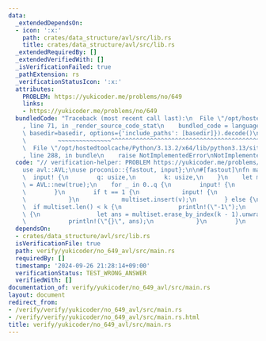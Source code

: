 ```yaml
---
data:
  _extendedDependsOn:
  - icon: ':x:'
    path: crates/data_structure/avl/src/lib.rs
    title: crates/data_structure/avl/src/lib.rs
  _extendedRequiredBy: []
  _extendedVerifiedWith: []
  _isVerificationFailed: true
  _pathExtension: rs
  _verificationStatusIcon: ':x:'
  attributes:
    PROBLEM: https://yukicoder.me/problems/no/649
    links:
    - https://yukicoder.me/problems/no/649
  bundledCode: "Traceback (most recent call last):\n  File \"/opt/hostedtoolcache/Python/3.13.2/x64/lib/python3.13/site-packages/onlinejudge_verify/documentation/build.py\"\
    , line 71, in _render_source_code_stat\n    bundled_code = language.bundle(stat.path,\
    \ basedir=basedir, options={'include_paths': [basedir]}).decode()\n          \
    \         ~~~~~~~~~~~~~~~^^^^^^^^^^^^^^^^^^^^^^^^^^^^^^^^^^^^^^^^^^^^^^^^^^^^^^^^^^^^^^^^^^\n\
    \  File \"/opt/hostedtoolcache/Python/3.13.2/x64/lib/python3.13/site-packages/onlinejudge_verify/languages/rust.py\"\
    , line 288, in bundle\n    raise NotImplementedError\nNotImplementedError\n"
  code: "// verification-helper: PROBLEM https://yukicoder.me/problems/no/649\n\n\
    use avl::AVL;\nuse proconio::{fastout, input};\n\n#[fastout]\nfn main() {\n  \
    \  input! {\n        q: usize,\n        k: usize,\n    }\n    let mut multiset\
    \ = AVL::new(true);\n    for _ in 0..q {\n        input! {\n            t: u8,\n\
    \        }\n        if t == 1 {\n            input! {\n                v: u64,\n\
    \            }\n            multiset.insert(v);\n        } else {\n          \
    \  if multiset.len() < k {\n                println!(\"-1\");\n            } else\
    \ {\n                let ans = multiset.erase_by_index(k - 1).unwrap();\n    \
    \            println!(\"{}\", ans);\n            }\n        }\n    }\n}\n"
  dependsOn:
  - crates/data_structure/avl/src/lib.rs
  isVerificationFile: true
  path: verify/yukicoder/no_649_avl/src/main.rs
  requiredBy: []
  timestamp: '2024-09-26 21:28:14+09:00'
  verificationStatus: TEST_WRONG_ANSWER
  verifiedWith: []
documentation_of: verify/yukicoder/no_649_avl/src/main.rs
layout: document
redirect_from:
- /verify/verify/yukicoder/no_649_avl/src/main.rs
- /verify/verify/yukicoder/no_649_avl/src/main.rs.html
title: verify/yukicoder/no_649_avl/src/main.rs
---
```

